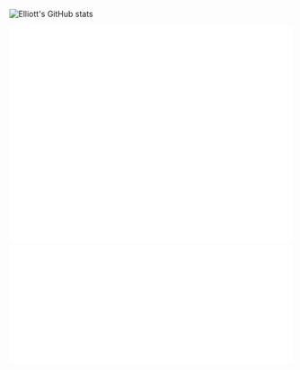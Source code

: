 ![Elliott's GitHub stats](https://github-readme-stats.vercel.app/api?username=elliottkember&show_icons=true)

![Metrics](/github-metrics.svg)
![Metrics](/iso_calender.svg)
